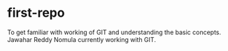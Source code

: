 # first-repo
To get familiar with working of GIT and understanding the basic concepts.
Jawahar Reddy Nomula currently working with GIT.
